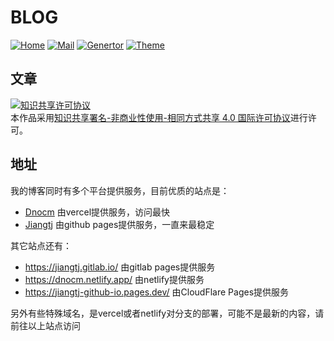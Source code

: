 # BLOG
[![Home](https://img.shields.io/badge/-Home-blue.svg)](https://jiangtj.com)
[![Mail](https://img.shields.io/badge/Mail-i@dnocm.com-blue.svg)](mailto:i@dnocm.com)
[![Genertor](https://img.shields.io/badge/Generte-Hexo-blue.svg)](https://hexo.io)
[![Theme](https://img.shields.io/badge/Theme-Cake-blue.svg)](https://github.com/jiangtj/hexo-theme-cake)

## 文章
<a rel="license" href="http://creativecommons.org/licenses/by-nc-sa/4.0/"><img alt="知识共享许可协议" style="border-width:0" src="https://i.creativecommons.org/l/by-nc-sa/4.0/88x31.png" /></a><br />本作品采用<a rel="license" href="http://creativecommons.org/licenses/by-nc-sa/4.0/">知识共享署名-非商业性使用-相同方式共享 4.0 国际许可协议</a>进行许可。

## 地址

<!-- server-start -->

我的博客同时有多个平台提供服务，目前优质的站点是：

- [Dnocm](https://dnocm.com) 由vercel提供服务，访问最快
- [Jiangtj](https://jiangtj.com) 由github pages提供服务，一直来最稳定

其它站点还有：

- <https://jiangtj.gitlab.io/> 由gitlab pages提供服务
- <https://dnocm.netlify.app/> 由netlify提供服务
- <https://jiangtj-github-io.pages.dev/> 由CloudFlare Pages提供服务

另外有些特殊域名，是vercel或者netlify对分支的部署，可能不是最新的内容，请前往以上站点访问

<!-- server-end -->
